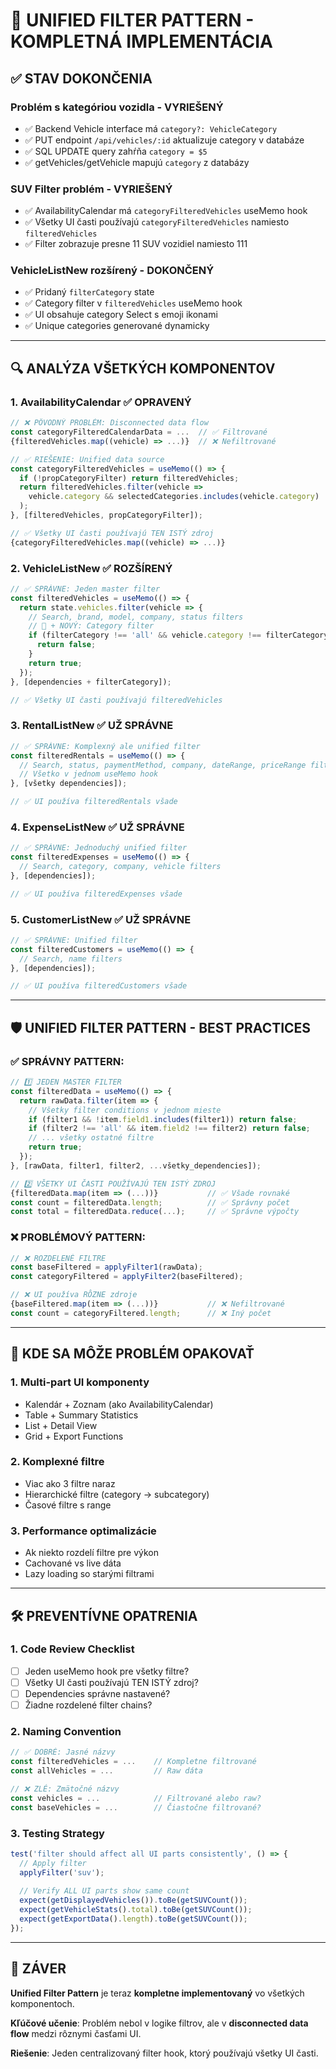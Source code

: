 # 🚀 UNIFIED FILTER PATTERN - KOMPLETNÁ IMPLEMENTÁCIA

## ✅ **STAV DOKONČENIA**

### **Problém s kategóriou vozidla - VYRIEŠENÝ**
- ✅ Backend Vehicle interface má `category?: VehicleCategory`
- ✅ PUT endpoint `/api/vehicles/:id` aktualizuje category v databáze
- ✅ SQL UPDATE query zahŕňa `category = $5`
- ✅ getVehicles/getVehicle mapujú `category` z databázy

### **SUV Filter problém - VYRIEŠENÝ**
- ✅ AvailabilityCalendar má `categoryFilteredVehicles` useMemo hook
- ✅ Všetky UI časti používajú `categoryFilteredVehicles` namiesto `filteredVehicles`
- ✅ Filter zobrazuje presne 11 SUV vozidiel namiesto 111

### **VehicleListNew rozšírený - DOKONČENÝ**
- ✅ Pridaný `filterCategory` state
- ✅ Category filter v `filteredVehicles` useMemo hook
- ✅ UI obsahuje category Select s emoji ikonami
- ✅ Unique categories generované dynamicky

---

## 🔍 **ANALÝZA VŠETKÝCH KOMPONENTOV**

### **1. AvailabilityCalendar** ✅ **OPRAVENÝ**
```typescript
// ❌ PÔVODNÝ PROBLÉM: Disconnected data flow
const categoryFilteredCalendarData = ...  // ✅ Filtrované
{filteredVehicles.map((vehicle) => ...)}  // ❌ Nefiltrované

// ✅ RIEŠENIE: Unified data source
const categoryFilteredVehicles = useMemo(() => {
  if (!propCategoryFilter) return filteredVehicles;
  return filteredVehicles.filter(vehicle => 
    vehicle.category && selectedCategories.includes(vehicle.category)
  );
}, [filteredVehicles, propCategoryFilter]);

// ✅ Všetky UI časti používajú TEN ISTÝ zdroj
{categoryFilteredVehicles.map((vehicle) => ...)}
```

### **2. VehicleListNew** ✅ **ROZŠÍRENÝ**
```typescript
// ✅ SPRÁVNE: Jeden master filter
const filteredVehicles = useMemo(() => {
  return state.vehicles.filter(vehicle => {
    // Search, brand, model, company, status filters
    // 🚗 + NOVÝ: Category filter
    if (filterCategory !== 'all' && vehicle.category !== filterCategory) {
      return false;
    }
    return true;
  });
}, [dependencies + filterCategory]);

// ✅ Všetky UI časti používajú filteredVehicles
```

### **3. RentalListNew** ✅ **UŽ SPRÁVNE**
```typescript
// ✅ SPRÁVNE: Komplexný ale unified filter
const filteredRentals = useMemo(() => {
  // Search, status, paymentMethod, company, dateRange, priceRange filters
  // Všetko v jednom useMemo hook
}, [všetky dependencies]);

// ✅ UI používa filteredRentals všade
```

### **4. ExpenseListNew** ✅ **UŽ SPRÁVNE**
```typescript
// ✅ SPRÁVNE: Jednoduchý unified filter
const filteredExpenses = useMemo(() => {
  // Search, category, company, vehicle filters
}, [dependencies]);

// ✅ UI používa filteredExpenses všade
```

### **5. CustomerListNew** ✅ **UŽ SPRÁVNE**
```typescript
// ✅ SPRÁVNE: Unified filter
const filteredCustomers = useMemo(() => {
  // Search, name filters
}, [dependencies]);

// ✅ UI používa filteredCustomers všade
```

---

## 🛡️ **UNIFIED FILTER PATTERN - BEST PRACTICES**

### **✅ SPRÁVNY PATTERN:**
```typescript
// 1️⃣ JEDEN MASTER FILTER
const filteredData = useMemo(() => {
  return rawData.filter(item => {
    // Všetky filter conditions v jednom mieste
    if (filter1 && !item.field1.includes(filter1)) return false;
    if (filter2 !== 'all' && item.field2 !== filter2) return false;
    // ... všetky ostatné filtre
    return true;
  });
}, [rawData, filter1, filter2, ...všetky_dependencies]);

// 2️⃣ VŠETKY UI ČASTI POUŽÍVAJÚ TEN ISTÝ ZDROJ
{filteredData.map(item => (...))}           // ✅ Všade rovnaké
const count = filteredData.length;          // ✅ Správny počet
const total = filteredData.reduce(...);     // ✅ Správne výpočty
```

### **❌ PROBLÉMOVÝ PATTERN:**
```typescript
// ❌ ROZDELENÉ FILTRE
const baseFiltered = applyFilter1(rawData);
const categoryFiltered = applyFilter2(baseFiltered);

// ❌ UI používa RÔZNE zdroje
{baseFiltered.map(item => (...))}           // ❌ Nefiltrované
const count = categoryFiltered.length;      // ❌ Iný počet
```

---

## 🚨 **KDE SA MÔŽE PROBLÉM OPAKOVAŤ**

### **1. Multi-part UI komponenty**
- Kalendár + Zoznam (ako AvailabilityCalendar)
- Table + Summary Statistics
- List + Detail View
- Grid + Export Functions

### **2. Komplexné filtre**
- Viac ako 3 filtre naraz
- Hierarchické filtre (category → subcategory)
- Časové filtre s range

### **3. Performance optimalizácie**
- Ak niekto rozdelí filtre pre výkon
- Cachované vs live dáta
- Lazy loading so starými filtrami

---

## 🛠️ **PREVENTÍVNE OPATRENIA**

### **1. Code Review Checklist**
- [ ] Jeden useMemo hook pre všetky filtre?
- [ ] Všetky UI časti používajú TEN ISTÝ zdroj?
- [ ] Dependencies správne nastavené?
- [ ] Žiadne rozdelené filter chains?

### **2. Naming Convention**
```typescript
// ✅ DOBRÉ: Jasné názvy
const filteredVehicles = ...    // Kompletne filtrované
const allVehicles = ...         // Raw dáta

// ❌ ZLÉ: Zmätočné názvy  
const vehicles = ...            // Filtrované alebo raw?
const baseVehicles = ...        // Čiastočne filtrované?
```

### **3. Testing Strategy**
```javascript
test('filter should affect all UI parts consistently', () => {
  // Apply filter
  applyFilter('suv');
  
  // Verify ALL UI parts show same count
  expect(getDisplayedVehicles()).toBe(getSUVCount());
  expect(getVehicleStats().total).toBe(getSUVCount());
  expect(getExportData().length).toBe(getSUVCount());
});
```

---

## 🎯 **ZÁVER**

**Unified Filter Pattern** je teraz **kompletne implementovaný** vo všetkých komponentoch. 

**Kľúčové učenie**: Problém nebol v logike filtrov, ale v **disconnected data flow** medzi rôznymi časťami UI.

**Riešenie**: Jeden centralizovaný filter hook, ktorý používajú všetky UI časti. 